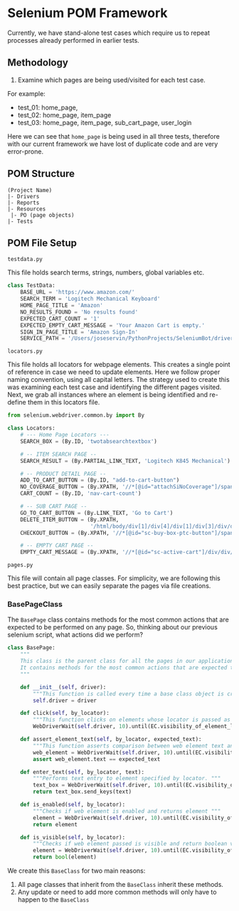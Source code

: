 # Selenium POM Framework 

Currently, we have stand-alone test cases which require us to repeat processes already performed in earlier tests. <br>


## Methodology 
1. Examine which pages are being used/visited for each test case. 

For example:
* test_01: home_page, 
* test_02: home_page, item_page
* test_03: home_page, item_page, sub_cart_page, user_login 

Here we can see that `home_page` is being used in all three tests, therefore with our current framework we have lost 
of duplicate code and are very error-prone. 


## POM Structure
```
(Project Name)
|- Drivers
|- Reports
|- Resources
 |- PO (page objects)
|- Tests
```

## POM File Setup 

`testdata.py` <br>

This file holds search terms, strings, numbers, global variables etc. 
```python
class TestData:
    BASE_URL = 'https://www.amazon.com/'
    SEARCH_TERM = 'Logitech Mechanical Keyboard'
    HOME_PAGE_TITLE = 'Amazon'
    NO_RESULTS_FOUND = 'No results found'
    EXPECTED_CART_COUNT = '1'
    EXPECTED_EMPTY_CART_MESSAGE = 'Your Amazon Cart is empty.'
    SIGN_IN_PAGE_TITLE = 'Amazon Sign-In'
    SERVICE_PATH = '/Users/joseservin/PythonProjects/SeleniumBot/drivers/chromedriver'
```

`locators.py` <br>

This file holds all locators for webpage elements. This creates a single point of reference in case we need to 
update elements. Here we follow proper naming convention, using all capital letters. The strategy used to create 
this was examining each test case and identifying the different pages visited. Next, we grab all instances where an 
element is being identified and re-define them in this locators file. 

```python
from selenium.webdriver.common.by import By

class Locators:
    # --- Home Page Locators ---
    SEARCH_BOX = (By.ID, 'twotabsearchtextbox')

    # -- ITEM SEARCH PAGE --
    SEARCH_RESULT = (By.PARTIAL_LINK_TEXT, 'Logitech K845 Mechanical')

    # -- PRODUCT DETAIL PAGE --
    ADD_TO_CART_BUTTON = (By.ID, "add-to-cart-button")
    NO_COVERAGE_BUTTON = (By.XPATH, '//*[@id="attachSiNoCoverage"]/span/input')
    CART_COUNT = (By.ID, 'nav-cart-count')

    # -- SUB CART PAGE --
    GO_TO_CART_BUTTON = (By.LINK_TEXT, 'Go to Cart')
    DELETE_ITEM_BUTTON = (By.XPATH,
                          '/html/body/div[1]/div[4]/div[1]/div[3]/div/div[2]/div[4]/div/form/div[2]/div[3]/div[4]/div/div[1]/div/div/div[2]/div[1]/span[2]/span/input')
    CHECKOUT_BUTTON = (By.XPATH, '//*[@id="sc-buy-box-ptc-button"]/span/input')

    # -- EMPTY CART PAGE --
    EMPTY_CART_MESSAGE = (By.XPATH, '//*[@id="sc-active-cart"]/div/div/div/h1')
```

`pages.py` <br>

This file will contain all page classes. For simplicity, we are following this best practice, but we can easily 
separate the pages via file creations. 

### BasePageClass

The `BasePage` class contains methods for the most common actions that are expected to be performed on any page. So, 
thinking about our previous selenium script, what actions did we perform? 
```python
class BasePage:
    """
    This class is the parent class for all the pages in our application.
    It contains methods for the most common actions that are expected to be performed on any page in the application.
    """

    def __init__(self, driver):
        """This function is called every time a base class object is created. """
        self.driver = driver

    def click(self, by_locator):
        """This function clicks on elements whose locator is passed as an argument. """
        WebDriverWait(self.driver, 10).until(EC.visibility_of_element_located(by_locator)).click()

    def assert_element_text(self, by_locator, expected_text):
        """This function asserts comparison between web element text and expected text. """
        web_element = WebDriverWait(self.driver, 10).until(EC.visibility_of_element_located(by_locator))
        assert web_element.text == expected_text

    def enter_text(self, by_locator, text):
        """Performs text entry to element specified by locator. """
        text_box = WebDriverWait(self.driver, 10).until(EC.visibility_of_element_located(by_locator))
        return text_box.send_keys(text)

    def is_enabled(self, by_locator):
        """Checks if web element is enabled and returns element """
        element = WebDriverWait(self.driver, 10).until(EC.visibility_of_element_located(by_locator))
        return element

    def is_visible(self, by_locator):
        """Checks if web element passed is visible and return boolean value. """
        element = WebDriverWait(self.driver, 10).until(EC.visibility_of_element_located(by_locator))
        return bool(element)
```

We create this `BaseClass` for two main reasons:
1. All page classes that inherit from the `BaseClass` inherit these methods. 
2. Any update or need to add more common methods will only have to happen to the `BaseClass`

